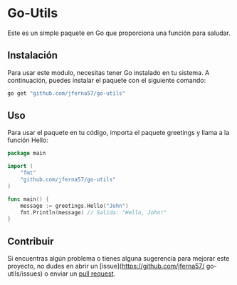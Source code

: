 # Go-Utils

Este es un simple paquete en Go que proporciona una función para saludar.

## Instalación

Para usar este modulo, necesitas tener Go instalado en tu sistema. A continuación, puedes instalar el paquete con el siguiente comando:

```bash
go get "github.com/jferna57/go-utils"
```

## Uso
Para usar el paquete en tu código, importa el paquete greetings y llama a la función Hello:


```go
package main

import (
	"fmt"
	"github.com/jferna57/go-utils"
)

func main() {
	message := greetings.Hello("John")
	fmt.Println(message) // Salida: "Hello, John!"
}
```

## Contribuir

Si encuentras algún problema o tienes alguna sugerencia para mejorar este proyecto, no dudes en abrir un [issue](https://github.com/jferna57/
go-utils/issues) o enviar un [pull request](https://github.com/jferna57/go-utils/pulls).

